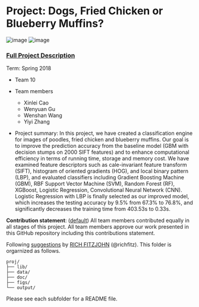 # Project: Dogs, Fried Chicken or Blueberry Muffins?
![image](figs/chicken.jpg)
![image](figs/muffin.jpg)

### [Full Project Description](doc/project3_desc.md)

Term: Spring 2018

+ Team 10
+ Team members
	+ Xinlei Cao
	+ Wenyuan Gu
	+ Wenshan Wang
	+ Yiyi Zhang

+ Project summary: In this project, we have created a classification engine for images of poodles, fried chicken and blueberry muffins. Our goal is to improve the prediction accuracy from the baseline model (GBM with decision stumps on 2000 SIFT features) and to enhance computational efficiency in terms of running time, storage and memory cost. We have examined feature descriptors such as cale-invariant feature transform (SIFT), histogram of oriented gradients (HOG), and local binary pattern (LBP), and evaluated classifiers including Gradient Boosting Machine (GBM), RBF Support Vector Machine (SVM), Random Forest (RF), XGBoost, Logistic Regression, Convolutional Neural Network (CNN). Logistic Regression with LBP is finally selected as our improved model, which increases the testing accuracy by 9.5% from 67.3% to 76.8%, and significantly decreases the training time from 403.53s to 0.33s. 
	
**Contribution statement**: ([default](doc/a_note_on_contributions.md)) All team members contributed equally in all stages of this project. All team members approve our work presented in this GitHub repository including this contributions statement. 

Following [suggestions](http://nicercode.github.io/blog/2013-04-05-projects/) by [RICH FITZJOHN](http://nicercode.github.io/about/#Team) (@richfitz). This folder is orgarnized as follows.

```
proj/
├── lib/
├── data/
├── doc/
├── figs/
└── output/
```

Please see each subfolder for a README file.
